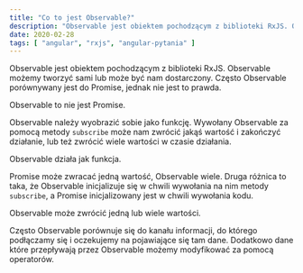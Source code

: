 ```yaml
---
title: "Co to jest Observable?"
description: "Observable jest obiektem pochodzącym z biblioteki RxJS. Observable możemy tworzyć sami lub może być nam dostarczony."
date: 2020-02-28
tags: [ "angular", "rxjs", "angular-pytania" ]
---
```


Observable jest obiektem pochodzącym z biblioteki RxJS. Observable możemy tworzyć sami lub może być nam dostarczony.
Często Observable porównywany jest do Promise, jednak nie jest to prawda.

Observable to nie jest Promise.

Observable należy wyobrazić sobie jako funkcję. Wywołany Observable za pomocą metody `subscribe` może nam zwrócić jakąś
wartość i zakończyć działanie, lub też zwrócić wiele wartości w czasie działania.

Observable działa jak funkcja.

Promise może zwracać jedną wartość, Observable wiele. Druga różnica to taka, że Observable inicjalizuje się w chwili
wywołania na nim metody `subscribe`, a Promise inicjalizowany jest w chwili wywołania kodu.

Observable może zwrócić jedną lub wiele wartości.

Często Observable porównuje się do kanału informacji, do którego podłączamy się i oczekujemy na pojawiające się tam
dane. Dodatkowo dane które przepływają przez Observable możemy modyfikować za pomocą operatorów.
